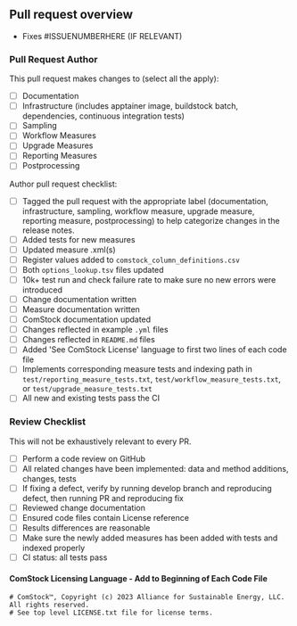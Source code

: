 Pull request overview
---------------------

<!--- DESCRIBE PURPOSE OF THIS PULL REQUEST -->

 - Fixes #ISSUENUMBERHERE (IF RELEVANT)

### Pull Request Author

This pull request makes changes to (select all the apply):
 - [ ] Documentation
 - [ ] Infrastructure (includes apptainer image, buildstock batch, dependencies, continuous integration tests)
 - [ ] Sampling
 - [ ] Workflow Measures
 - [ ] Upgrade Measures
 - [ ] Reporting Measures
 - [ ] Postprocessing

Author pull request checklist:
<!--- Add to this list or remove from it as applicable.  This is a simple templated set of guidelines. -->
 - [ ] Tagged the pull request with the appropriate label (documentation, infrastructure, sampling, workflow measure, upgrade measure, reporting measure, postprocessing) to help categorize changes in the release notes.
 - [ ] Added tests for new measures
 - [ ] Updated measure .xml(s)
 - [ ] Register values added to `comstock_column_definitions.csv`
 - [ ] Both `options_lookup.tsv` files updated
 - [ ] 10k+ test run and check failure rate to make sure no new errors were introduced
 - [ ] Change documentation written
 - [ ] Measure documentation written
 - [ ] ComStock documentation updated
 - [ ] Changes reflected in example `.yml` files
 - [ ] Changes reflected in `README.md` files
 - [ ] Added 'See ComStock License' language to first two lines of each code file
 - [ ] Implements corresponding measure tests and indexing path in `test/reporting_measure_tests.txt`, `test/workflow_measure_tests.txt`, or `test/upgrade_measure_tests.txt`
 - [ ] All new and existing tests pass the CI

### Review Checklist

This will not be exhaustively relevant to every PR.
 - [ ] Perform a code review on GitHub
 - [ ] All related changes have been implemented: data and method additions, changes, tests
 - [ ] If fixing a defect, verify by running develop branch and reproducing defect, then running PR and reproducing fix
 - [ ] Reviewed change documentation
 - [ ] Ensured code files contain License reference
 - [ ] Results differences are reasonable
 - [ ] Make sure the newly added measures has been added with tests and indexed properly
 - [ ] CI status: all tests pass

#### ComStock Licensing Language - Add to Beginning of Each Code File
```
# ComStock™, Copyright (c) 2023 Alliance for Sustainable Energy, LLC. All rights reserved.
# See top level LICENSE.txt file for license terms.
```
